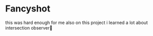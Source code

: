 # Fancyshot
this was hard enough for me also on this project i learned a lot about intersection observer🧩
